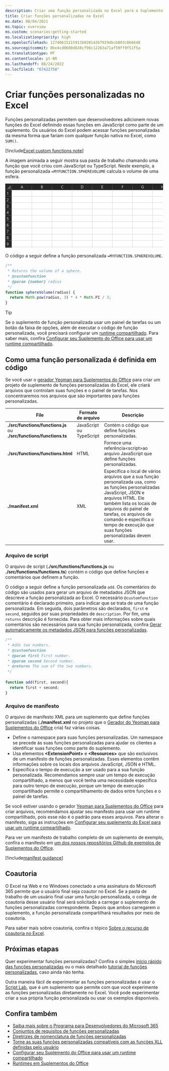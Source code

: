 ```yaml
---
description: Criar uma função personalizada no Excel para o Suplemento do Office.
title: Criar funções personalizadas no Excel
ms.date: 08/04/2021
ms.topic: overview
ms.custom: scenarios:getting-started
ms.localizationpriority: high
ms.openlocfilehash: 12740615215913b0201426f929dbcb803c866648
ms.sourcegitcommit: 0be4cd0680d638cf96c12263a71af59ff9f51f5a
ms.translationtype: MT
ms.contentlocale: pt-BR
ms.lasthandoff: 08/24/2022
ms.locfileid: "67422758"
---
```

# <a name="create-custom-functions-in-excel"></a>Criar funções personalizadas no Excel

Funções personalizadas permitem que desenvolvedores adicionem novas funções do Excel definindo essas funções em JavaScript como parte de um suplemento. Os usuários do Excel podem acessar funções personalizadas da mesma forma que fariam com qualquer função nativa no Excel, como `SUM()`.

[!include[Excel custom functions note](../includes/excel-custom-functions-note.md)]

A imagem animada a seguir mostra sua pasta de trabalho chamando uma função que você criou com JavaScript ou TypeScript. Neste exemplo, a função personalizada `=MYFUNCTION.SPHEREVOLUME` calcula o volume de uma esfera.

![Imagem animada mostrando um usuário final inserindo MYFUNCTION. Função personalizada SPHEREVOLUME em uma célula de uma planilha do Excel.](../images/SphereVolumeNew.gif)

O código a seguir define a função personalizada `=MYFUNCTION.SPHEREVOLUME`.

```js
/**
 * Returns the volume of a sphere.
 * @customfunction
 * @param {number} radius
 */
function sphereVolume(radius) {
  return Math.pow(radius, 3) * 4 * Math.PI / 3;
}
```

> [!TIP]
> Se o suplemento de função personalizada usar um painel de tarefas ou um botão da faixa de opções, além de executar o código de função personalizada, você precisará configurar um [runtime compartilhado](../testing/runtimes.md#shared-runtime). Para saber mais, confira [Configurar seu Suplemento do Office para usar um runtime compartilhado](../develop/configure-your-add-in-to-use-a-shared-runtime.md).

## <a name="how-a-custom-function-is-defined-in-code"></a>Como uma função personalizada é definida em código

Se você usar o [gerador Yeoman para Suplementos do Office](../develop/yeoman-generator-overview.md) para criar um projeto de suplemento de funções personalizadas do Excel, ele criará arquivos que controlam suas funções e o painel de tarefas. Nos concentraremos nos arquivos que são importantes para funções personalizadas.

| File | Formato de arquivo | Descrição |
|------|-------------|-------------|
| **./src/functions/functions.js**<br/>ou<br/>**./src/functions/functions.ts** | JavaScript<br/>ou<br/>TypeScript | Contém o código que define funções personalizadas. |
| **./src/functions/functions.html** | HTML | Fornece uma referência&lt;script&gt;ao arquivo JavaScript que define funções personalizadas. |
| **./manifest.xml** | XML | Especifica o local de vários arquivos que a sua função personalizada usa, como as funções personalizadas JavaScript, JSON e arquivos HTML. Ele também lista os locais de arquivos do painel de tarefas, os arquivos de comando e especifica o tempo de execução que suas funções personalizadas devem usar. |

### <a name="script-file"></a>Arquivo de script

O arquivo de script (**./src/functions/functions.js** ou **./src/functions/functions.ts**) contém o código que define funções e comentários que definem a função.

O código a seguir define a função personalizada `add`. Os comentários do código são usados para gerar um arquivo de metadados JSON que descreve a função personalizada ao Excel. O necessário `@customfunction` comentário é declarado primeiro, para indicar que se trata de uma função personalizada. Em seguida, dois parâmetros são declarados, `first` e `second`, seguidos por suas propriedades de `description`. Por fim, uma `returns` descrição é fornecida. Para obter mais informações sobre quais comentários são necessários para sua função personalizada, confira [Gerar automaticamente os metadados JSON para funções personalizadas](custom-functions-json-autogeneration.md).

```js
/**
 * Adds two numbers.
 * @customfunction 
 * @param first First number.
 * @param second Second number.
 * @returns The sum of the two numbers.
 */

function add(first, second){
  return first + second;
}
```

### <a name="manifest-file"></a>Arquivo de manifesto

O arquivo de manifesto XML para um suplemento que define funções personalizadas (**./manifest.xml** no projeto que o [Gerador do Yeoman para Suplementos do Office](../develop/yeoman-generator-overview.md) cria) faz várias coisas.

- Define o namespace para suas funções personalizadas. Um namespace se precede às suas funções personalizadas para ajudar os clientes a identificar suas funções como parte do suplemento.
- Usa elementos **\<ExtensionPoint\>** e **\<Resources\>** que são exclusivos de um manifesto de funções personalizadas. Esses elementos contêm informações sobre os locais dos arquivos JavaScript, JSON e HTML.
- Especifica o tempo de execução a ser usado para a sua função personalizada. Recomendamos sempre usar um tempo de execução compartilhado, a menos que você tenha uma necessidade específica para outro tempo de execução, porque um tempo de execução compartilhado permite o compartilhamento de dados entre funções e o painel de tarefas.

Se você estiver usando o gerador [Yeoman para Suplementos do Office](../develop/yeoman-generator-overview.md) para criar arquivos, recomendamos ajustar seu manifesto para usar um runtime compartilhado, pois esse não é o padrão para esses arquivos. Para alterar o manifesto, siga as instruções em [Configurar seu suplemento do Excel para usar um runtime compartilhado](../develop/configure-your-add-in-to-use-a-shared-runtime.md).

Para ver um manifesto de trabalho completo de um suplemento de exemplo, confira o manifesto em [um dos nossos repositórios Github de exemplos de Suplementos do Office](https://github.com/OfficeDev/Office-Add-in-samples/blob/main/Samples/excel-shared-runtime-global-state/manifest.xml).

[!include[manifest guidance](../includes/manifest-guidance.md)]

## <a name="coauthoring"></a>Coautoria

O Excel na Web e no Windows conectado a uma assinatura do Microsoft 365 permite que o usuário final seja coautor no Excel. Se a pasta de trabalho de um usuário final usar uma função personalizada, o colega de coautoria desse usuário final será solicitado a carregar o suplemento de funções personalizadas correspondente. Depois que ambos carregarem o suplemento, a função personalizada compartilhará resultados por meio de coautoria.

Para saber mais sobre coautoria, confira o tópico [Sobre o recurso de coautoria no Excel](/office/vba/excel/concepts/about-coauthoring-in-excel).

## <a name="next-steps"></a>Próximas etapas

Quer experimentar funções personalizadas? Confira o simples [início rápido das funções personalizadas](../quickstarts/excel-custom-functions-quickstart.md) ou o mais detalhado [tutorial de funções personalizadas](../tutorials/excel-tutorial-create-custom-functions.md), caso ainda não tenha.

Outra maneira fácil de experimentar as funções personalizadas é usar o [Script Lab](https://appsource.microsoft.com/product/office/WA104380862?src=office&corrid=1ada79ac-6392-438d-bb16-fce6994a2a7e&omexanonuid=f7b03101-ec22-4270-a274-bcf16c762039&referralurl=https%3a%2f%2fgithub.com%2fofficedev%2fscript-lab), que é um suplemento que permite com que você experimente as funções personalizadas diretamente no Excel. Você pode experimentar criar a sua própria função personalizada ou usar os exemplos disponíveis.

## <a name="see-also"></a>Confira também

- [Saiba mais sobre o Programa para Desenvolvedores do Microsoft 365](https://developer.microsoft.com/microsoft-365/dev-program)
- [Conjuntos de requisitos de funções personalizadas](/javascript/api/requirement-sets/excel/custom-functions-requirement-sets)
- [Diretrizes de nomenclatura de funções personalizadas](custom-functions-naming.md)
- [Torne as suas funções personalizadas compatíveis com as funções XLL definidas pelo usuário](make-custom-functions-compatible-with-xll-udf.md)
- [Configurar seu Suplemento do Office para usar um runtime compartilhado](../develop/configure-your-add-in-to-use-a-shared-runtime.md)
- [Runtimes em Suplementos do Office](../testing/runtimes.md)
